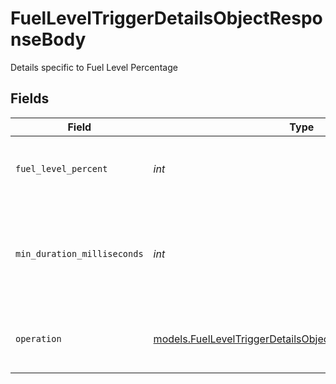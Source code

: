 # FuelLevelTriggerDetailsObjectResponseBody

Details specific to Fuel Level Percentage


## Fields

| Field                                                                                                                        | Type                                                                                                                         | Required                                                                                                                     | Description                                                                                                                  | Example                                                                                                                      |
| ---------------------------------------------------------------------------------------------------------------------------- | ---------------------------------------------------------------------------------------------------------------------------- | ---------------------------------------------------------------------------------------------------------------------------- | ---------------------------------------------------------------------------------------------------------------------------- | ---------------------------------------------------------------------------------------------------------------------------- |
| `fuel_level_percent`                                                                                                         | *int*                                                                                                                        | :heavy_check_mark:                                                                                                           | The fuel level percentage threshold value.                                                                                   | 20                                                                                                                           |
| `min_duration_milliseconds`                                                                                                  | *int*                                                                                                                        | :heavy_check_mark:                                                                                                           | The number of milliseconds the trigger needs to stay active before alerting.                                                 | 600000                                                                                                                       |
| `operation`                                                                                                                  | [models.FuelLevelTriggerDetailsObjectResponseBodyOperation](../models/fuelleveltriggerdetailsobjectresponsebodyoperation.md) | :heavy_check_mark:                                                                                                           | How to evaluate the threshold.  Valid values: `LESS`                                                                         | LESS                                                                                                                         |
